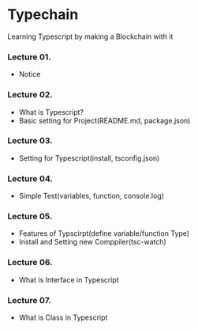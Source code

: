 # Typechain

Learning Typescript by making a Blockchain with it

### Lecture 01.

- Notice

### Lecture 02.

- What is Typescript?
- Basic setting for Project(README.md, package.json)

### Lecture 03.

- Setting for Typescript(install, tsconfig.json)

### Lecture 04.

- Simple Test(variables, function, console.log)

### Lecture 05.

- Features of Typscirpt(define variable/function Type)
- Install and Setting new Comppiler(tsc-watch)

### Lecture 06.

- What is Interface in Typescript

### Lecture 07.

- What is Class in Typescript
